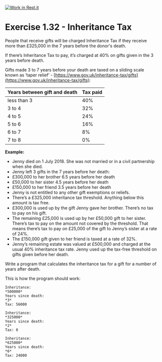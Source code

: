 [![Work in Repl.it](https://classroom.github.com/assets/work-in-replit-14baed9a392b3a25080506f3b7b6d57f295ec2978f6f33ec97e36a161684cbe9.svg)](https://classroom.github.com/online_ide?assignment_repo_id=5828296&assignment_repo_type=AssignmentRepo)
# Exercise 1.32 - Inheritance Tax

People that receive gifts will be charged Inheritance Tax if they receive more than £325,000 in the 7 years before the donor's death.

If there’s Inheritance Tax to pay, it’s charged at 40% on gifts given in the 3 years before death.

Gifts made 3 to 7 years before your death are taxed on a sliding scale known as ‘taper relief’ - [https://www.gov.uk/inheritance-tax/gifts](https://www.gov.uk/inheritance-tax/gifts):

| Years between gift and death | Tax paid |
| -------------------- | ----------------------|
| less than 3      | 40%                   |
| 3 to 4     | 32%                |
| 4 to 5   | 24%                 |
| 5 to 6 | 16%                |
| 6 to 7   | 8%               |
| 7 to 8   | 0%               |

**Example:**
- Jenny died on 1 July 2018. She was not married or in a civil partnership when she died.
- Jenny left 3 gifts in the 7 years before her death:
- £300,000 to her brother 6.5 years before her death
- £50,000 to her sister 4.5 years before her death
- £150,000 to her friend 3.5 years before her death
- Jenny is not entitled to any other gift exemptions or reliefs.
- There’s a £325,000 inheritance tax threshold. Anything below this amount is tax free.
- £300,000 is used up by the gift Jenny gave her brother. There’s no tax to pay on his gift.
- The remaining £25,000 is used up by her £50,000 gift to her sister. There’s tax to pay on the amount not covered by the threshold. That means there’s tax to pay on £25,000 of the gift to Jenny’s sister at a rate of 24%.
- The £150,000 gift given to her friend is taxed at a rate of 32%.
- Jenny’s remaining estate was valued at £500,000 and charged at the usual 40% inheritance tax rate. Jenny used up the tax-free threshold on gifts given before her death.

Write a program that calculates the inheritance tax for a gift for a number of years after death.

This is how the program should work:

```plaintext
Inheritance:
*500000*
Years since death:
*3*
Tax: 56000
```


```plaintext
Inheritance:
*325000*
Years since death:
*2*
Tax: 0
```

```plaintext
Inheritance:
*625000*
Years since death:
*6*
Tax: 24000
```
